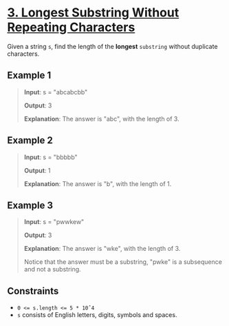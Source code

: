 # [3. Longest Substring Without Repeating Characters](https://leetcode.com/problems/longest-substring-without-repeating-characters/description/)

Given a string `s`, find the length of the **longest** `substring` without duplicate characters.

## Example 1

> **Input**: s = "abcabcbb"
>
> **Output**: 3
>
> **Explanation**: The answer is "abc", with the length of 3.

## Example 2

> **Input**: s = "bbbbb"
>
> **Output**: 1
>
> **Explanation**: The answer is "b", with the length of 1.

## Example 3

> **Input**: s = "pwwkew"
>
> **Output**: 3
>
> **Explanation**: The answer is "wke", with the length of 3.
>
> Notice that the answer must be a substring, "pwke" is a subsequence and not a substring.

## Constraints

- `0 <= s.length <= 5 * 10ˆ4`
- `s` consists of English letters, digits, symbols and spaces.